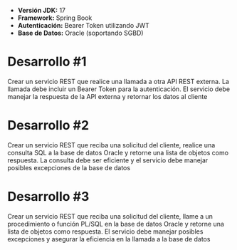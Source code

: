 - **Versión JDK:** 17
- **Framework:** Spring Book
- **Autenticación:** Bearer Token utilizando JWT
- **Base de Datos:** Oracle (soportando SGBD)

# Desarrollo #1

Crear un servicio REST que realice una llamada a otra API REST externa. La llamada debe incluir un Bearer Token para la autenticación. El servicio debe manejar la respuesta de la API externa y retornar los datos al cliente

# Desarrollo #2

Crear un servicio REST que reciba una solicitud del cliente, realice una consulta SQL a la base de datos Oracle y retorne una lista de objetos como respuesta. La consulta debe ser eficiente y el servicio debe manejar posibles excepciones de la base de datos

# Desarrollo #3

Crear un servicio REST que reciba una solicitud del cliente, llame a un procedimiento o función PL/SQL en la base de datos Oracle y retorne una lista de objetos como respuesta. El servicio debe manejar posibles excepciones y asegurar la eficiencia en la llamada a la base de datos
